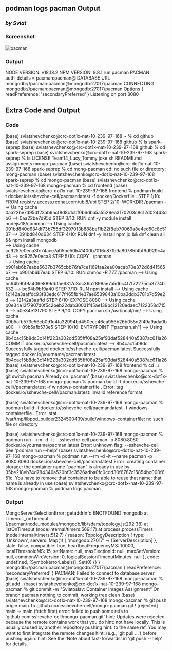 ## **podman logs pacman Output**
### *by Sviat*

### Screenshot

![pacman](https://github.com/sshevche-cell/spark-seprep/assets/125435823/b43ceeca-f909-4ccc-9dd4-2fbae117d1cc)

### Output

NODE VERSION:
v18.18.2
NPM  VERSION:
9.8.1
run pacman
PACMAN auth_details =  pacman:pacman@
DATABASE URL  mongodb://pacman:pacman@mongodb:27017/pacman
CONNECTING  mongodb://pacman:pacman@mongodb:27017/pacman
Options  { readPreference: 'secondaryPreferred' }
Listening on port 8080



## Extra Code and Output

### Code 

(base) sviatshevchenko@crc-dot1x-nat-10-239-97-168 ~ % cd github
(base) sviatshevchenko@crc-dot1x-nat-10-239-97-168 github % ls
spark-seprep
(base) sviatshevchenko@crc-dot1x-nat-10-239-97-168 github % cd spark-seprep
(base) sviatshevchenko@crc-dot1x-nat-10-239-97-168 spark-seprep % ls
LICENSE			Team14_Lucy_Tommy	joke.sh
README.md		assignments		mongo-pacman
(base) sviatshevchenko@crc-dot1x-nat-10-239-97-168 spark-seprep % cd mong-pacman
cd: no such file or directory: mong-pacman
(base) sviatshevchenko@crc-dot1x-nat-10-239-97-168 spark-seprep % cd mongo-pacman
(base) sviatshevchenko@crc-dot1x-nat-10-239-97-168 mongo-pacman % cd frontend
(base) sviatshevchenko@crc-dot1x-nat-10-239-97-168 frontend % podman build -t docker.io/sshevche-cell/pacman:latest -f docker/Dockerfile .
STEP 1/10: FROM registry.access.redhat.com/ubi8/ubi
STEP 2/10: WORKDIR /pacman 
--> Using cache 0aa22be7d95df23ab9acf8d8c1cbf0b6dba5a5529ea3170203c8c12d02443db6
--> 0aa22be7d95d
STEP 3/10: RUN dnf -y  module install nodejs:18/common 
--> Using cache 091bd840d634df73b755df3297013b888bef1b22f8eb70069a8e4ed50c8c5137
--> 091bd840d634
STEP 4/10: RUN dnf -y install npm jq  && dnf clean all && npm install mongodb    
--> Using cache cc9257e0eca3fc74ace7a05be50b41400b7016c87fb9a80785f4bf9d929c4ad3
--> cc9257e0eca3
STEP 5/10: COPY . /pacman  
--> Using cache b901ab6b7eabe5637b3765cbb76fa7ce1169faa2ea00acab70e372d6d41565b7
--> b901ab6b7eab
STEP 6/10: RUN chmod -R 777  /pacman
--> Using cache bc64b9bf9a406e889dbfae6317d8dc36b2898ae7a5dbc4f7f72275cb3774b532
--> bc64b9bf9a40
STEP 7/10: RUN npm install 
--> Using cache 12142a3aaffdc93f83edc617f465fb4e37ae6539843a10ba3ddb3781b7d59e2d
--> 12142a3aaffd
STEP 8/10: EXPOSE 8080 
--> Using cache b0e34e13f7907d0f5c2beb22dab30031f45ae139bc12120edaec7122358d7156
--> b0e34e13f790
STEP 9/10: COPY  pacman.sh /usr/local/bin/
--> Using cache 09b5afb573e56cb0d1c4fa32994bd450ece46ca956b26b055d2f49a9ada0ba00
--> 09b5afb573e5
STEP 10/10: ENTRYPOINT ["pacman.sh"]
--> Using cache 8b4cac15b8dc3c14ff223a302dd535fff08a25af93daf528440a5387ac611a26
COMMIT docker.io/sshevche-cell/pacman:latest
--> 8b4cac15b8dc
Successfully tagged docker.io/sshevche-cell/pacman:latest
Successfully tagged docker.io/yourname/pacman:latest
8b4cac15b8dc3c14ff223a302dd535fff08a25af93daf528440a5387ac611a26
(base) sviatshevchenko@crc-dot1x-nat-10-239-97-168 frontend % cd ../
(base) sviatshevchenko@crc-dot1x-nat-10-239-97-168 mongo-pacman % git switch pacman
Already on 'pacman'
(base) sviatshevchenko@crc-dot1x-nat-10-239-97-168 mongo-pacman % podman build -t docker.io/sshevche-cell//pacman:latest -f windows-containerfile .
Error: tag docker.io/sshevche-cell//pacman:latest: invalid reference format

(base) sviatshevchenko@crc-dot1x-nat-10-239-97-168 mongo-pacman % podman build -t docker.io/sshevche-cell/pacman:latest -f windows-containerfile .
Error: stat /var/tmp/libpod_builder2324500439/build/windows-containerfile: no such file or directory

(base) sviatshevchenko@crc-dot1x-nat-10-239-97-168 mongo-pacman % podman run --rm -d -it --sshevche-cell pacman -p 8080:8080 docker.io/yourname/pacman:latest
Error: unknown flag: --sshevche-cell
See 'podman run --help'
(base) sviatshevchenko@crc-dot1x-nat-10-239-97-168 mongo-pacman % podman run --rm -d -it --name pacman -p 8080:8080 docker.io/sshevche-cell/pacman:latest
Error: creating container storage: the container name "pacman" is already in use by 35be218eb74d784346a520bf3c3526adba0fc0cdd30f6787c15854bc000f651c. You have to remove that container to be able to reuse that name: that name is already in use
(base) sviatshevchenko@crc-dot1x-nat-10-239-97-168 mongo-pacman % podman logs pacman


### Output

MongoServerSelectionError: getaddrinfo ENOTFOUND mongodb
    at Timeout._onTimeout (/pacman/node_modules/mongodb/lib/sdam/topology.js:292:38)
    at listOnTimeout (node:internal/timers:569:17)
    at process.processTimers (node:internal/timers:512:7) {
  reason: TopologyDescription {
    type: 'Unknown',
    servers: Map(1) { 'mongodb:27017' => [ServerDescription] },
    stale: false,
    compatible: true,
    heartbeatFrequencyMS: 10000,
    localThresholdMS: 15,
    setName: null,
    maxElectionId: null,
    maxSetVersion: null,
    commonWireVersion: 0,
    logicalSessionTimeoutMinutes: null
  },
  code: undefined,
  [Symbol(errorLabels)]: Set(0) {}
}
mongodb://pacman:pacman@mongodb:27017/pacman
{ readPreference: 'secondaryPreferred' }
PACMAN: Failed to connect to database server
(base) sviatshevchenko@crc-dot1x-nat-10-239-97-168 mongo-pacman % git add .
(base) sviatshevchenko@crc-dot1x-nat-10-239-97-168 mongo-pacman % git commit -m "Sviatoslav: Container Images Assignment"
On branch pacman
nothing to commit, working tree clean
(base) sviatshevchenko@crc-dot1x-nat-10-239-97-168 mongo-pacman % git push origin main
To github.com:sshevche-cell/mongo-pacman.git
 ! [rejected]        main -> main (fetch first)
error: failed to push some refs to 'github.com:sshevche-cell/mongo-pacman.git'
hint: Updates were rejected because the remote contains work that you do
hint: not have locally. This is usually caused by another repository pushing
hint: to the same ref. You may want to first integrate the remote changes
hint: (e.g., 'git pull ...') before pushing again.
hint: See the 'Note about fast-forwards' in 'git push --help' for details.
